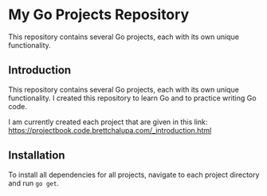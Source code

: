 # My Go Projects Repository

This repository contains several Go projects, each with its own unique functionality.

## Introduction
This repository contains several Go projects, each with its own unique functionality.
I created this repository to learn Go and to practice writing Go code.

I am currently created each project that are given in this link: https://projectbook.code.brettchalupa.com/_introduction.html

## Installation

To install all dependencies for all projects, navigate to each project directory and run `go get`.

